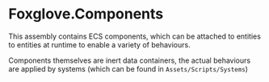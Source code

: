﻿# Foxglove.Components

This assembly contains ECS components, which can be attached to entities to entities at runtime to enable a variety of
behaviours.

Components themselves are inert data containers, the actual behaviours are applied by systems
(which can be found in `Assets/Scripts/Systems`)
